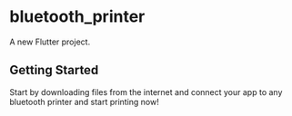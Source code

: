# bluetooth_printer

A new Flutter project.

## Getting Started

Start by downloading files from the internet and connect your app to any bluetooth printer and start printing now!